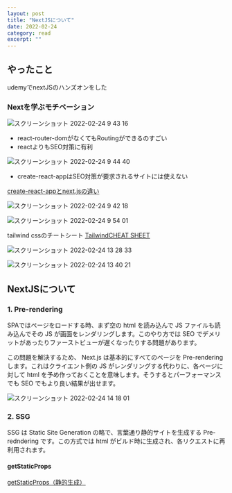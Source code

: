 ```yaml
---
layout: post
title: "NextJSについて" 
date: 2022-02-24 
category: read 
excerpt: ""
---
```


## やったこと
udemyでnextJSのハンズオンをした

### Nextを学ぶモチベーション
![スクリーンショット 2022-02-24 9 43 16](https://user-images.githubusercontent.com/78260526/155435227-376c0159-e059-40c6-bb91-45fcbb8b47d4.png)  
- react-router-domがなくてもRoutingができるのすごい
- reactよりもSEO対策に有利

![スクリーンショット 2022-02-24 9 44 40](https://user-images.githubusercontent.com/78260526/155435357-18495745-e535-4767-985b-27c198061f55.png)  
- create-react-appはSEO対策が要求されるサイトには使えない

[create-react-appとnext.jsの違い](https://nextjs.org/learn/basics/data-fetching/pre-rendering)  

![スクリーンショット 2022-02-24 9 42 18](https://user-images.githubusercontent.com/78260526/155435627-36e28f86-7d8d-42b1-8e04-426a587ac1ba.png)  

![スクリーンショット 2022-02-24 9 54 01](https://user-images.githubusercontent.com/78260526/155436248-8898b918-fccb-4f81-90f0-27d4d0b2dfc6.png)


tailwind cssのチートシート
[TailwindCHEAT SHEET](https://nerdcave.com/tailwind-cheat-sheet)  

![スクリーンショット 2022-02-24 13 28 33](https://user-images.githubusercontent.com/78260526/155458090-2c8e7f03-e21f-46ca-bb85-b0202b64c9ce.png)


![スクリーンショット 2022-02-24 13 40 21](https://user-images.githubusercontent.com/78260526/155459210-cac0c79b-3353-4a82-bcca-5b5ee56273aa.png)  

## NextJSについて
### 1. Pre-rendering
SPAではページをロードする時、まず空の html を読み込んで JS ファイルも読み込んでその JS が画面をレンダリングします。このやり方では SEO でデメリットがあったりファーストビューが遅くなったりする問題があります。  

この問題を解決するため、 Next.js は基本的にすべてのページを Pre-rendering します。これはクライエント側の JS がレンダリングする代わりに、各ページに対して html を予め作っておくことを意味します。そうするとパーフォーマンスでも SEO でもより良い結果が出せます。  

![スクリーンショット 2022-02-24 14 18 01](https://user-images.githubusercontent.com/78260526/155462545-8926a3d8-6b1e-48cd-a554-c32668563930.png)  

### 2. SSG
SSG は Static Site Generation の略で、言葉通り静的サイトを生成する Pre-redndering です。この方式では html がビルド時に生成され、各リクエストに再利用されます。  

#### getStaticProps
[getStaticProps（静的生成）](https://nextjs-ja-translation-docs.vercel.app/docs/basic-features/data-fetching)  














